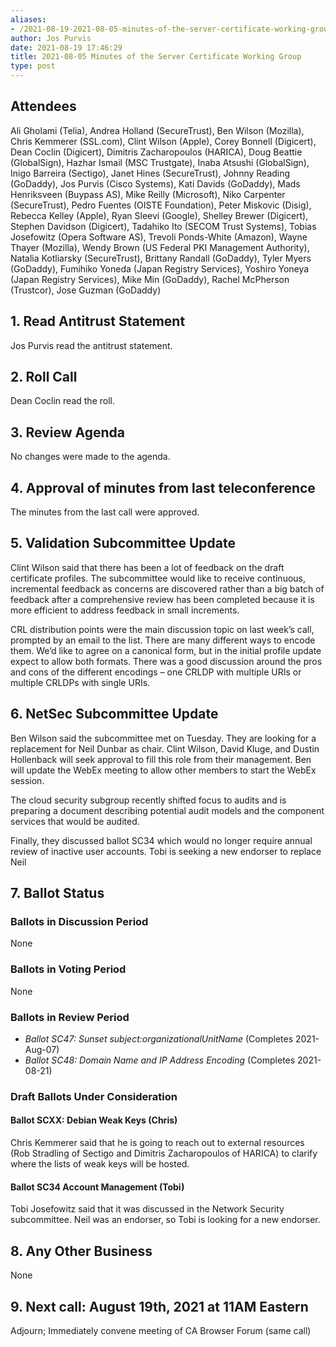 ```yaml
---
aliases:
- /2021-08-19-2021-08-05-minutes-of-the-server-certificate-working-group/
author: Jos Purvis
date: 2021-08-19 17:46:29
title: 2021-08-05 Minutes of the Server Certificate Working Group
type: post
---
```


## Attendees 

Ali Gholami (Telia), Andrea Holland (SecureTrust), Ben Wilson (Mozilla), Chris Kemmerer (SSL.com), Clint Wilson (Apple), Corey Bonnell (Digicert), Dean Coclin (Digicert), Dimitris Zacharopoulos (HARICA), Doug Beattie (GlobalSign), Hazhar Ismail (MSC Trustgate), Inaba Atsushi (GlobalSign), Inigo Barreira (Sectigo), Janet Hines (SecureTrust), Johnny Reading (GoDaddy), Jos Purvis (Cisco Systems), Kati Davids (GoDaddy), Mads Henriksveen (Buypass AS), Mike Reilly (Microsoft), Niko Carpenter (SecureTrust), Pedro Fuentes (OISTE Foundation), Peter Miskovic (Disig), Rebecca Kelley (Apple), Ryan Sleevi (Google), Shelley Brewer (Digicert), Stephen Davidson (Digicert), Tadahiko Ito (SECOM Trust Systems), Tobias Josefowitz (Opera Software AS), Trevoli Ponds-White (Amazon), Wayne Thayer (Mozilla), Wendy Brown (US Federal PKI Management Authority), Natalia Kotliarsky (SecureTrust), Brittany Randall (GoDaddy), Tyler Myers (GoDaddy), Fumihiko Yoneda (Japan Registry Services), Yoshiro Yoneya (Japan Registry Services), Mike Min (GoDaddy), Rachel McPherson (Trustcor), Jose Guzman (GoDaddy)

## 1. Read Antitrust Statement 

Jos Purvis read the antitrust statement.

## 2. Roll Call 

Dean Coclin read the roll.

## 3. Review Agenda 

No changes were made to the agenda.

## 4. Approval of minutes from last teleconference 

The minutes from the last call were approved.

## 5. Validation Subcommittee Update 

Clint Wilson said that there has been a lot of feedback on the draft certificate profiles. The subcommittee would like to receive continuous, incremental feedback as concerns are discovered rather than a big batch of feedback after a comprehensive review has been completed because it is more efficient to address feedback in small increments.

CRL distribution points were the main discussion topic on last week’s call, prompted by an email to the list. There are many different ways to encode them. We’d like to agree on a canonical form, but in the initial profile update expect to allow both formats. There was a good discussion around the pros and cons of the different encodings – one CRLDP with multiple URIs or multiple CRLDPs with single URIs.

## 6. NetSec Subcommittee Update 

Ben Wilson said the subcommittee met on Tuesday. They are looking for a replacement for Neil Dunbar as chair. Clint Wilson, David Kluge, and Dustin Hollenback will seek approval to fill this role from their management. Ben will update the WebEx meeting to allow other members to start the WebEx session.

The cloud security subgroup recently shifted focus to audits and is preparing a document describing potential audit models and the component services that would be audited.

Finally, they discussed ballot SC34 which would no longer require annual review of inactive user accounts. Tobi is seeking a new endorser to replace Neil

## 7. Ballot Status 

### Ballots in Discussion Period 

None

### Ballots in Voting Period 

None

### Ballots in Review Period 

- _Ballot SC47: Sunset subject:organizationalUnitName_ (Completes 2021-Aug-07)
- _Ballot SC48: Domain Name and IP Address Encoding_ (Completes 2021-08-21)

### Draft Ballots Under Consideration 

#### Ballot SCXX: Debian Weak Keys (Chris) 

Chris Kemmerer said that he is going to reach out to external resources (Rob Stradling of Sectigo and Dimitris Zacharopoulos of HARICA) to clarify where the lists of weak keys will be hosted.

#### Ballot SC34 Account Management (Tobi) 

Tobi Josefowitz said that it was discussed in the Network Security subcommittee. Neil was an endorser, so Tobi is looking for a new endorser.

## 8. Any Other Business 

None

## 9. Next call: August 19th, 2021 at 11AM Eastern 

Adjourn; Immediately convene meeting of CA Browser Forum (same call)
